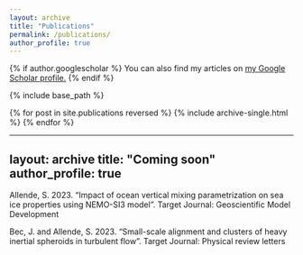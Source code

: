```yaml
---
layout: archive
title: "Publications"
permalink: /publications/
author_profile: true
---
```

{% if author.googlescholar %}
  You can also find my articles on <u><a href="{{author.googlescholar}}">my Google Scholar profile</a>.</u>
{% endif %}

{% include base_path %}

{% for post in site.publications reversed %}
  {% include archive-single.html %}
{% endfor %}

---
layout: archive
title: "Coming soon"
author_profile: true
---

Allende, S. 2023. “Impact of ocean vertical mixing parametrization on sea ice properties using NEMO-SI3 model”. Target Journal: Geoscientific Model Development


Bec, J. and Allende, S. 2023. “Small-scale alignment and clusters of heavy inertial spheroids in turbulent flow”. Target Journal: Physical review letters
